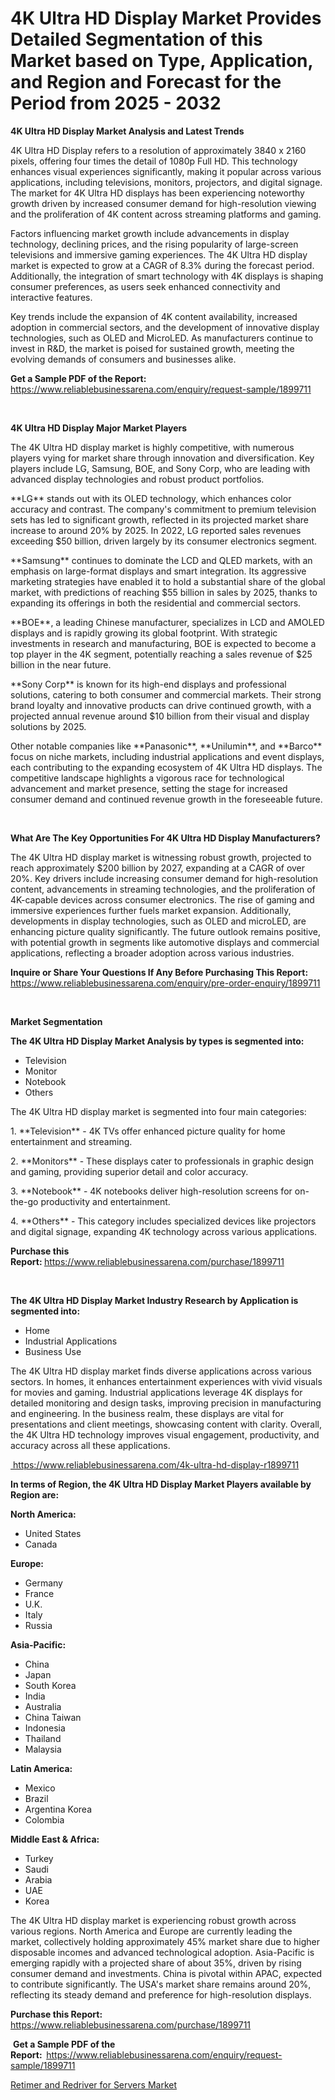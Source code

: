 <p><h1>4K Ultra HD Display Market Provides Detailed Segmentation of this Market based on Type, Application, and Region and Forecast for the Period from 2025 - 2032</h1></p><p><strong>4K Ultra HD Display Market Analysis and Latest Trends</strong></p>
<p><p>4K Ultra HD Display refers to a resolution of approximately 3840 x 2160 pixels, offering four times the detail of 1080p Full HD. This technology enhances visual experiences significantly, making it popular across various applications, including televisions, monitors, projectors, and digital signage. The market for 4K Ultra HD displays has been experiencing noteworthy growth driven by increased consumer demand for high-resolution viewing and the proliferation of 4K content across streaming platforms and gaming.</p><p>Factors influencing market growth include advancements in display technology, declining prices, and the rising popularity of large-screen televisions and immersive gaming experiences. The 4K Ultra HD display market is expected to grow at a CAGR of 8.3% during the forecast period. Additionally, the integration of smart technology with 4K displays is shaping consumer preferences, as users seek enhanced connectivity and interactive features.</p><p>Key trends include the expansion of 4K content availability, increased adoption in commercial sectors, and the development of innovative display technologies, such as OLED and MicroLED. As manufacturers continue to invest in R&D, the market is poised for sustained growth, meeting the evolving demands of consumers and businesses alike.</p></p>
<p><strong>Get a Sample PDF of the Report:&nbsp;</strong> <a href="https://www.reliablebusinessarena.com/enquiry/request-sample/1899711?utm_campaign=2793&utm_medium=2&utm_source=Github&utm_content=ia&utm_term=06042025&utm_id=4k-ultra-hd-display">https://www.reliablebusinessarena.com/enquiry/request-sample/1899711</a></p>
<p>&nbsp;</p>
<p><strong>4K Ultra HD Display Major Market Players</strong></p>
<p><p>The 4K Ultra HD display market is highly competitive, with numerous players vying for market share through innovation and diversification. Key players include LG, Samsung, BOE, and Sony Corp, who are leading with advanced display technologies and robust product portfolios.</p><p>**LG** stands out with its OLED technology, which enhances color accuracy and contrast. The company's commitment to premium television sets has led to significant growth, reflected in its projected market share increase to around 20% by 2025. In 2022, LG reported sales revenues exceeding $50 billion, driven largely by its consumer electronics segment.</p><p>**Samsung** continues to dominate the LCD and QLED markets, with an emphasis on large-format displays and smart integration. Its aggressive marketing strategies have enabled it to hold a substantial share of the global market, with predictions of reaching $55 billion in sales by 2025, thanks to expanding its offerings in both the residential and commercial sectors.</p><p>**BOE**, a leading Chinese manufacturer, specializes in LCD and AMOLED displays and is rapidly growing its global footprint. With strategic investments in research and manufacturing, BOE is expected to become a top player in the 4K segment, potentially reaching a sales revenue of $25 billion in the near future.</p><p>**Sony Corp** is known for its high-end displays and professional solutions, catering to both consumer and commercial markets. Their strong brand loyalty and innovative products can drive continued growth, with a projected annual revenue around $10 billion from their visual and display solutions by 2025.</p><p>Other notable companies like **Panasonic**, **Unilumin**, and **Barco** focus on niche markets, including industrial applications and event displays, each contributing to the expanding ecosystem of 4K Ultra HD displays. The competitive landscape highlights a vigorous race for technological advancement and market presence, setting the stage for increased consumer demand and continued revenue growth in the foreseeable future.</p></p>
<p>&nbsp;</p>
<p><strong>What Are The Key Opportunities For 4K Ultra HD Display Manufacturers?</strong></p>
<p><p>The 4K Ultra HD display market is witnessing robust growth, projected to reach approximately $200 billion by 2027, expanding at a CAGR of over 20%. Key drivers include increasing consumer demand for high-resolution content, advancements in streaming technologies, and the proliferation of 4K-capable devices across consumer electronics. The rise of gaming and immersive experiences further fuels market expansion. Additionally, developments in display technologies, such as OLED and microLED, are enhancing picture quality significantly. The future outlook remains positive, with potential growth in segments like automotive displays and commercial applications, reflecting a broader adoption across various industries.</p></p>
<p><strong>Inquire or Share Your Questions If Any Before Purchasing This Report:</strong> <a href="https://www.reliablebusinessarena.com/enquiry/pre-order-enquiry/1899711?utm_campaign=2793&utm_medium=2&utm_source=Github&utm_content=ia&utm_term=06042025&utm_id=4k-ultra-hd-display">https://www.reliablebusinessarena.com/enquiry/pre-order-enquiry/1899711</a></p>
<p>&nbsp;</p>
<p><strong>Market Segmentation</strong></p>
<p><strong>The 4K Ultra HD Display Market Analysis by types is segmented into:</strong></p>
<p><ul><li>Television</li><li>Monitor</li><li>Notebook</li><li>Others</li></ul></p>
<p><p>The 4K Ultra HD display market is segmented into four main categories: </p><p>1. **Television** - 4K TVs offer enhanced picture quality for home entertainment and streaming.</p><p>2. **Monitors** - These displays cater to professionals in graphic design and gaming, providing superior detail and color accuracy.</p><p>3. **Notebook** - 4K notebooks deliver high-resolution screens for on-the-go productivity and entertainment.</p><p>4. **Others** - This category includes specialized devices like projectors and digital signage, expanding 4K technology across various applications.</p></p>
<p><strong>Purchase this Report:&nbsp;</strong><a href="https://www.reliablebusinessarena.com/purchase/1899711?utm_campaign=2793&utm_medium=2&utm_source=Github&utm_content=ia&utm_term=06042025&utm_id=4k-ultra-hd-display">https://www.reliablebusinessarena.com/purchase/1899711</a></p>
<p>&nbsp;</p>
<p><strong>The 4K Ultra HD Display Market Industry Research by Application is segmented into:</strong></p>
<p><ul><li>Home</li><li>Industrial Applications</li><li>Business Use</li></ul></p>
<p><p>The 4K Ultra HD display market finds diverse applications across various sectors. In homes, it enhances entertainment experiences with vivid visuals for movies and gaming. Industrial applications leverage 4K displays for detailed monitoring and design tasks, improving precision in manufacturing and engineering. In the business realm, these displays are vital for presentations and client meetings, showcasing content with clarity. Overall, the 4K Ultra HD technology improves visual engagement, productivity, and accuracy across all these applications.</p></p>
<p><a href="https://www.reliablebusinessarena.com/4k-ultra-hd-display-r1899711?utm_campaign=2793&utm_medium=2&utm_source=Github&utm_content=ia&utm_term=06042025&utm_id=4k-ultra-hd-display">&nbsp;https://www.reliablebusinessarena.com/4k-ultra-hd-display-r1899711</a></p>
<p><strong>In terms of Region, the 4K Ultra HD Display Market Players available by Region are:</strong></p>
<p>
    <p> <strong> North America: </strong>
        <ul>
            <li>United States</li>
            <li>Canada</li>
        </ul>
        </p> 
    <p> <strong> Europe: </strong>
        <ul>
            <li>Germany</li>
            <li>France</li>
            <li>U.K.</li>
            <li>Italy</li>
            <li>Russia</li>
        </ul>
        </p> 
    <p> <strong> Asia-Pacific: </strong>
        <ul>
            <li>China</li>
            <li>Japan</li>
            <li>South Korea</li>
            <li>India</li>
            <li>Australia</li>
            <li>China Taiwan</li>
            <li>Indonesia</li>
            <li>Thailand</li>
            <li>Malaysia</li>
        </ul>
        </p> 
    <p> <strong> Latin America: </strong>
        <ul>
            <li>Mexico</li>
            <li>Brazil</li>
            <li>Argentina Korea</li>
            <li>Colombia</li>
        </ul>
        </p> 
    <p> <strong> Middle East & Africa: </strong>
        <ul>
            <li>Turkey</li>
            <li>Saudi</li>
            <li>Arabia</li>
            <li>UAE</li>
            <li>Korea</li>
        </ul>
    </p>
    </p>
<p><p>The 4K Ultra HD display market is experiencing robust growth across various regions. North America and Europe are currently leading the market, collectively holding approximately 45% market share due to higher disposable incomes and advanced technological adoption. Asia-Pacific is emerging rapidly with a projected share of about 35%, driven by rising consumer demand and investments. China is pivotal within APAC, expected to contribute significantly. The USA's market share remains around 20%, reflecting its steady demand and preference for high-resolution displays.</p></p>
<p><strong>Purchase this Report: </strong><a href="https://www.reliablebusinessarena.com/purchase/1899711?utm_campaign=2793&utm_medium=2&utm_source=Github&utm_content=ia&utm_term=06042025&utm_id=4k-ultra-hd-display">https://www.reliablebusinessarena.com/purchase/1899711</a></p>
<p>&nbsp;<strong>Get a Sample PDF of the Report:&nbsp;&nbsp;</strong><a href="https://www.reliablebusinessarena.com/enquiry/request-sample/1899711?utm_campaign=2793&utm_medium=2&utm_source=Github&utm_content=ia&utm_term=06042025&utm_id=4k-ultra-hd-display">https://www.reliablebusinessarena.com/enquiry/request-sample/1899711</a></p>
<p><strong></strong></p>
<p><p><a href="https://github.com/ajayanhaizan/Market-Research-Report-List-1/blob/main/retimer-and-redriver-for-servers-market.md?utm_campaign=2793&utm_medium=2&utm_source=Github&utm_content=ia&utm_term=06042025&utm_id=4k-ultra-hd-display">Retimer and Redriver for Servers Market</a></p></p>